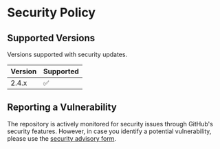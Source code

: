 # Security Policy

## Supported Versions

Versions supported with security updates.

| Version | Supported          |
|---------| ------------------ |
| 2.4.x   | :white_check_mark: |


## Reporting a Vulnerability

The repository is actively monitored for security issues through GitHub's security features.
However, in case you identify a potential vulnerability, please use the [security advisory form](https://github.com/ingka-group/episod-clent-js/security/advisories/new).
